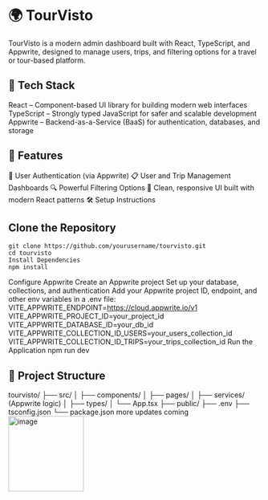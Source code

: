 # 🌍 TourVisto

TourVisto is a modern admin dashboard built with React, TypeScript, and Appwrite, designed to manage users, trips, and filtering options for a travel or tour-based platform.

## 🚀 Tech Stack

React – Component-based UI library for building modern web interfaces
TypeScript – Strongly typed JavaScript for safer and scalable development
Appwrite – Backend-as-a-Service (BaaS) for authentication, databases, and storage
## 📌 Features

🔐 User Authentication (via Appwrite)
📋 User and Trip Management Dashboards
🔍 Powerful Filtering Options
🎯 Clean, responsive UI built with modern React patterns
🛠️ Setup Instructions

## Clone the Repository

```
git clone https://github.com/yourusername/tourvisto.git
cd tourvisto
Install Dependencies
npm install
```

Configure Appwrite
Create an Appwrite project
Set up your database, collections, and authentication
Add your Appwrite project ID, endpoint, and other env variables in a .env file:
VITE_APPWRITE_ENDPOINT=https://cloud.appwrite.io/v1
VITE_APPWRITE_PROJECT_ID=your_project_id
VITE_APPWRITE_DATABASE_ID=your_db_id
VITE_APPWRITE_COLLECTION_ID_USERS=your_users_collection_id
VITE_APPWRITE_COLLECTION_ID_TRIPS=your_trips_collection_id
Run the Application
npm run dev
## 📁 Project Structure

tourvisto/
├── src/
│   ├── components/
│   ├── pages/
│   ├── services/ (Appwrite logic)
│   ├── types/
│   └── App.tsx
├── public/
├── .env
├── tsconfig.json
└── package.json
more updates coming<img width="150" alt="image" src="https://github.com/user-attachments/assets/53560961-16ba-4812-95e8-1276c3097f86" />
